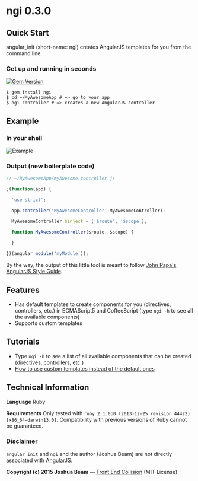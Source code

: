 
# ngi 0.3.0

## Quick Start

angular_init (short-name: ngi) creates AngularJS templates for you from the command line.

### Get up and running in seconds

[![Gem Version](https://badge.fury.io/rb/ngi.svg)](http://badge.fury.io/rb/ngi)

```shell
$ gem install ngi
$ cd ~/MyAwesomeApp # => go to your app
$ ngi controller # => creates a new AngularJS controller
```

## Example

### In your shell

![Example](https://github.com/joshbeam/angular_init/blob/master/ngi_example.gif "Example")

### Output (new boilerplate code)

```javascript
// ~/MyAwesomeApp/myAwesome.controller.js

;(function(app) {

  'use strict';

  app.controller('MyAwesomeController',MyAwesomeController);

  MyAwesomeController.$inject = ['$route', '$scope'];

  function MyAwesomeController($route, $scope) {
  
  }

})(angular.module('myModule'));
```

By the way, the output of this little tool is meant to follow [John Papa's AngularJS Style Guide][style-guide].

## Features

- Has default templates to create components for you (directives, controllers, etc.) in ECMAScript5 and CoffeeScript (type `ngi -h` to see all the available components)
- Supports custom templates

## Tutorials

- Type `ngi -h` to see a list of all available components that can be created (directives, controllers, etc.)
- [How to use custom templates instead of the default ones][tutorial]

## Technical Information

**Language** Ruby

**Requirements** Only tested with `ruby 2.1.0p0 (2013-12-25 revision 44422) [x86_64-darwin13.0]`. Compatibility with previous versions of Ruby cannot be guaranteed.

### Disclaimer

`angular_init` and `ngi` and the author (Joshua Beam) are not directly associated with <a href="http://angularjs.org">AngularJS</a>.

**Copyright (c) 2015 Joshua Beam** &mdash; <a href="http://frontendcollisionblog.com">Front End Collision</a> (MIT License)

[install]: #installation-in-1-step
[sample-usage]: #sample-usage
[features]: #features
[commands]: #commands
[faq]: #faq
[tech-info]: #technical-information
[style-guide]: https://github.com/johnpapa/angular-styleguide
[rubygems]: https://rubygems.org/pages/download
[ruby]: https://www.ruby-lang.org/en/downloads/
[bundler]: http://bundler.io/
[tutorial]: https://github.com/joshbeam/angular_init/blob/master/TUTORIAL.md